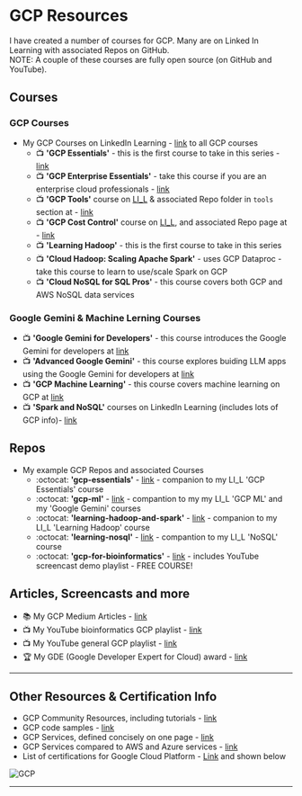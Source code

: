 # GCP Resources

I have created a number of courses for GCP.  Many are on Linked In Learning with associated Repos on GitHub.     
NOTE: A couple of these courses are fully open source (on GitHub and YouTube).

## Courses

### GCP Courses

- My GCP Courses on LinkedIn Learning - [link](https://www.linkedin.com/learning/search?entityType=COURSE&keywords=gcp%20langit) to all GCP courses
  - 📺 **'GCP Essentials'** - this is the first course to take in this series - [link](https://www.linkedin.com/learning/google-cloud-platform-essential-training-for-administrators-22141609)
  - 📺 **'GCP Enterprise Essentials'** - take this course if you are an enterprise cloud professionals - [link](https://www.linkedin.com/learning/google-cloud-platform-for-enterprise-essential-training-22140980)
  - 📺 **'GCP Tools'** course on [LI_L](https://www.linkedin.com/learning/learning-google-cloud-developer-and-devops-tools) & associated Repo folder in `tools` section at -  [link](https://github.com/lynnlangit/gcp-essentials/tree/master/0_setup_and_iam_and_costs/tools) 
  - 📺 **'GCP Cost Control'** course on [LI_L](https://www.linkedin.com/learning/google-cloud-controlling-cost), and associated Repo page at -  [link](https://github.com/lynnlangit/gcp-essentials/tree/master/0_setup_and_iam_and_costs/0c_cost_control)
  - 📺 **'Learning Hadoop'** - this is the first course to take in this series 
  - 📺 **'Cloud Hadoop: Scaling Apache Spark'** - uses GCP Dataproc - take this course to learn to use/scale Spark on GCP
  - 📺 **'Cloud NoSQL for SQL Pros'** - this course covers both GCP and AWS NoSQL data services
 
### Google Gemini & Machine Lerning Courses
   - 📺 **'Google Gemini for Developers'** - this course introduces the Google Gemini for developers at [link](https://www.linkedin.com/learning/google-gemini-for-developers-24018542)
   - 📺 **'Advanced Google Gemini'** - this course explores buiding LLM apps using the Google Gemini for developers at [link](https://www.linkedin.com/learning/advanced-gemini-for-developers)
   - 📺 **'GCP Machine Learning'** - this course covers machine learning on GCP at [link](https://www.linkedin.com/learning/google-cloud-platform-for-machine-learning-essential-training-23457382)
   - 📺 **'Spark and NoSQL'** courses on LinkedIn Learning (includes lots of GCP info)- [link](https://www.linkedin.com/learning/search?entityType=COURSE&keywords=hadoop%20spark%20langit)

## Repos

- My example GCP Repos and associated Courses
  - :octocat: **'gcp-essentials'** - [link](https://github.com/lynnlangit/gcp-essentials) - companion to my LI_L 'GCP Essentials' course
  - :octocat: **'gcp-ml'** - [link](https://github.com/lynnlangit/gcp-essentials/tree/master/6_AI-ML) - compantion to my my LI_L 'GCP ML' and my 'Google Gemini' courses
  - :octocat: **'learning-hadoop-and-spark'** - [link](https://github.com/lynnlangit/learning-hadoop-and-spark) - companion to my LI_L 'Learning Hadoop' course
  - :octocat: **'learning-nosql'** - [link](https://github.com/lynnlangit/learning-nosql) - compantion to my LI_L 'NoSQL' course
  - :octocat: **'gcp-for-bioinformatics'** - [link](https://github.com/lynnlangit/gcp-for-bioinformatics) - includes YouTube screencast demo playlist - FREE COURSE! 
  
## Articles, Screencasts and more  

- 📚 My GCP Medium Articles - [link](https://medium.com/search?q=gcp%20langit)
- 📺  My YouTube bioinformatics GCP playlist - [link](https://www.youtube.com/playlist?list=PL4Q4HssKcxYtE5Tae3epNab3mK9iP1iWX)
- 📺  My YouTube general GCP playlist - [link](https://www.youtube.com/playlist?list=PL6971A0258365F21E)
- 🏆 My GDE (Google Developer Expert for Cloud) award - [link](https://developers.google.com/community/experts/directory/profile/profile-lynn_langit)

---

## Other Resources & Certification Info

- GCP Community Resources, including tutorials - [link](https://cloud.google.com/community/)
- GCP code samples - [link](https://cloud.google.com/docs/samples)
- GCP Services, defined concisely on one page - [link](https://github.com/gregsramblings/google-cloud-4-words)
- GCP Services compared to AWS and Azure services - [link](https://cloud.google.com/docs/compare/aws?hl=en_US)
- List of certifications for Google Cloud Platform - [Link](https://cloud.google.com/certification) and shown below

![GCP](https://github.com/lynnlangit/learning-cloud/blob/master/GCP/gcp.png)

----

